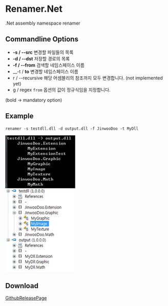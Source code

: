﻿Renamer.Net
====

.Net assembly namespace renamer

Commandline Options
----
* __-s / --src__
  변경할 파일들의 목록
* __-d / --dst__
  저장할 경로의 목록
* __-f / --from__
  검색할 네임스페이스 이름
* __-t / __to__
  변경할 네임스페이스 이름
* r / --recursive
  해당 어셈블리의 참조까지 모두 변경합니다. (not implemented yet)
* g / regex
  `from` 옵션의 값이 정규식임을 지정합니다.

(bold -> mandatory option)

Example
----
```
renamer -s testdll.dll -d output.dll -f JinwooDoo -t MyDll
```
![example](img/example.png)<br>
![changed](img/changed.png)


Download
----
[GithubReleasePage](https://github.com/pjc0247/Renamer.Net/releases/tag/0.1.0)
